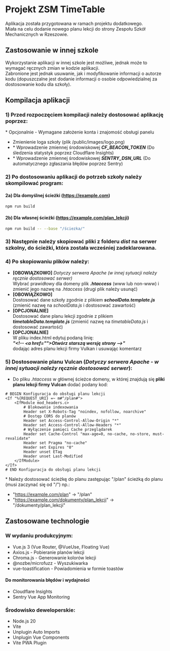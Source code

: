 # Projekt ZSM TimeTable

Aplikacja została przygotowana w ramach projektu dodatkowego.<br>
Miała na celu dodanie nowego planu lekcji do strony Zespołu Szkół Mechanicznych w Rzeszowie.

## Zastosowanie w innej szkole

Wykorzystanie aplikacji w innej szkole jest możliwe, jednak może to wymagać ręcznych zmian w kodzie aplikacji.<br>
Zabronione jest jednak usuwanie, jak i modyfikowanie informacji o autorze kodu (dopuszczalne jest dodanie informacji o osobie odpowiedzialnej za dostosowanie kodu dla szkoły).

## Kompilacja aplikacji

### 1) Przed rozpoczęciem kompilacji należy dostosować aplikację poprzez:

\* Opcjonalnie - Wymagane założenie konta i znajomość obsługi panelu

- Zmienienie loga szkoły (plik /public/images/logo.png)
- \* Wprowadzenie zmiennej środowiskowej **_CF_BEACON_TOKEN_** (Do śledzenia statystyk poprzez Cloudflare Insights)
- \* Wprowadzenie zmiennej środowiskowej **_SENTRY_DSN_URL_** (Do automatycznego zgłaszania błędów poprzez Sentry)

### 2) Po dostosowaniu aplikacji do potrzeb szkoły należy skompilować program:

#### 2a) Dla domyślnej ścieżki (https://example.com)

```bash
npm run build
```

#### 2b) Dla własnej ścieżki (https://example.com/plan_lekcji)

```bash
npm run build -- --base "/ściezka/"
```

### 3) Następnie należy skopiować pliki z folderu _dist_ na serwer szkolny, do ścieżki, która została wcześniej zadeklarowana.

### 4) Po skopiowaniu plików należy:

- **[OBOWIĄZKOWO]** _Dotyczy serwera Apache (w innej sytuacji należy ręcznie dostosować serwer)_ <br />Wybrać prawidłowy dla domeny plik **_.htaccess_** (www lub non-www) i zmienić jego nazwę na _.htaccess_ (drugi plik należy usunąć)
- **[OBOWIĄZKOWO]** <br />Dostosować dane szkoły zgodnie z plikiem **_schoolData.template.js_** (zmienić nazwę na _schoolData.js_ i dostosować zawartość)
- **[OPCJONALNIE]** <br />Dostosować dane planu lekcji zgodnie z plikiem **_timetableData.template.js_** (zmienić nazwę na _timetableData.js_ i dostosować zawartość)
- **[OPCJONALNIE]** <br />W pliku index.html edytuj podaną linię:<br />**_"\<!-- \<a href="">Otwórz starszą wersję strony</a> -->"_**<br />dodając adres planu lekcji firmy Vulkan i usuwając komentarz

### 5) Dostosowanie planu Vulcan (_Dotyczy serwera Apache - w innej sytuacji należy ręcznie dostosować serwer_):

- Do pliku _.htaccess_ w głównej ścieżce domeny, w której znajdują się **pliki planu lekcji firmy Vulcan** dodać podany kod:

```.htaccess
# BEGIN Konfiguracja do obsługi planu lekcji
<If "%{REQUEST_URI} =~ m#^/plan#">
    <IfModule mod_headers.c>
        # Blokowanie indexowania
        Header set X-Robots-Tag "noindex, nofollow, noarchive"
        # Dostęp CORS do planów
        Header set Access-Control-Allow-Origin "*"
        Header set Access-Control-Allow-Headers "*"
        # Wyłączenie pamięci Cache przeglądarek
        Header set Cache-Control "max-age=0, no-cache, no-store, must-revalidate"
        Header set Pragma "no-cache"
        Header set Expires "0"
        Header unset ETag
        Header unset Last-Modified
    </IfModule>
</If>
# END Konfiguracja do obsługi planu lekcji
```

\* Należy dostosować ścieżkę do planu zastępując "/plan" ścieżką do planu (musi zaczynać się od "/") np.:

- "https://example.com/plan" -> "/plan"
- "https://example.com/dokumenty/plan_lekcji" -> "/dokumenty/plan_lekcji"

## Zastosowane technologie

### W wydaniu produkcyjnym:

- Vue.js 3 (Vue Router, @VueUse, Floating Vue)
- Axios.js - Pobieranie planów lekcji
- Chroma.js - Generowanie kolorów lekcji
- @nozbe/microfuzz - Wyszukiwarka
- vue-toastification - Powiadomienia w formie toastów

#### Do monitorowania błędów i wydajności

- Cloudflare Insights
- Sentry Vue App Monitoring

### Środowisko deweloperskie:

- Node.js 20
- Vite
- Unplugin Auto Imports
- Unplugin Vue Components
- Vite PWA Plugin
